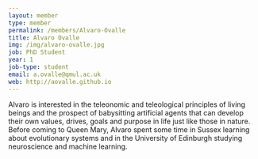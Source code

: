 ```yaml
---
layout: member
type: member
permalink: /members/Alvaro-Ovalle
title: Alvaro Ovalle
img: /img/alvaro-ovalle.jpg
job: PhD Student
year: 1
job-type: student
email: a.ovalle@qmul.ac.uk
web: http://aovalle.github.io
---
```


Alvaro is interested in the teleonomic and teleological principles of living beings and the prospect of babysitting artificial agents that can develop their own values, drives, goals and purpose in life just like those in nature. Before coming to Queen Mary, Alvaro spent some time in Sussex learning about evolutionary systems and in the University of Edinburgh studying neuroscience and machine learning.

